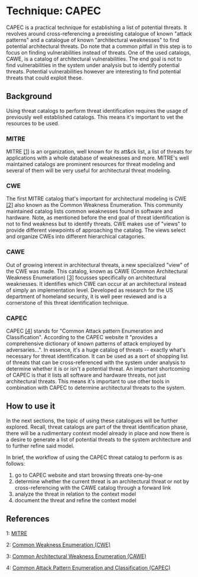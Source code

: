 # Technique: CAPEC

CAPEC is a practical technique for establishing a list of potential threats.
It revolves around cross-referencing a preexisting catalogue of known "attack patterns" and a catalogue of known "architectural weaknesses" to find potential architectural threats.
Do note that a common pitfall in this step is to focus on finding vulnerabilities instead of threats.
One of the used catalogs, CAWE, is a catalog of architectural vulnerabilities.
The end goal is not to find vulnerabilities in the system under analysis but to identify potential threats.
Potential vulnerabilities however are interesting to find potential threats that could exploit these.

## Background

Using threat catalogs to perform threat identification requires the usage of previously well established catalogs.
This means it's important to vet the resources to be used.

### MITRE
MITRE [[1]](#references) is an organization, well known for its att&ck list, a list of threats for applications with a whole database of weaknesses and more.
MITRE's well maintained catalogs are prominent resources for threat modeling and several of them will be very useful for architectural threat modeling.

### CWE
The first MITRE catalog that's important for architectural modeling is CWE [[2]](#references) also known as the Common Weakness Enumeration.
This community maintained catalog lists common weaknesses found in software and hardware.
Note, as mentioned before the end goal of threat identification is not to find weakness but to identify threats.
CWE makes use of "views" to provide different viewpoints of approaching the catalog.
The views select and organize CWEs into different hierarchical catagories.

### CAWE
Out of growing interest in architectural threats, a new specialized "view" of the CWE was made.
This catalog, known as CAWE (Common Architectural Weakness Enumeration) [[3]](#references) focusses specifically on architectural weaknesses.
It identifies which CWE can occur at an architectural instead of simply an implementation level.
Developed as research for the US department of homeland security, it is well peer reviewed and is a cornerstone of this threat identification technique.

### CAPEC
CAPEC [[4]](#references) stands for "Common Attack pattern Enumeration and Classification". 
According to the CAPEC website it "provides a comprehensive dictionary of known patterns of attack employed by adversaries...". 
In essence, it's a huge catalog of threats -- exactly what's necessary for threat identification.
It can be used as a sort of shopping list of threats that can be cross-referenced with the system under analysis to determine whether it is or isn't a potential threat.
An important shortcoming of CAPEC is that it lists all software and hardware threats, not just architectural threats.
This means it's important to use other tools in combination with CAPEC to determine architectural threats to the system.

## How to use it
In the next sections, the topic of using these catalogues will be further explored.
Recall, threat catalogs are part of the threat identification phase, there will be a rudimentary context model already in place and now there is a desire to generate a list of potential threats to the system architecture and to further refine said model.

In brief, the workflow of using the CAPEC threat catalog to perform is as follows:
1) go to CAPEC website and start browsing threats one-by-one
2) determine whether the current threat is an architectural threat or not by cross-referencing with the CAWE catalog through a forward link
3) analyze the threat in relation to the context model
4) document the threat and refine the context model

## References

1: [MITRE](mitre.org)

2: [Common Weakness Enumeration (CWE)](cwe.mitre.org)

3: [Common Architectural Weakness Enumeration (CAWE)](https://www.researchgate.net/publication/317929320_A_Catalog_of_Security_Architecture_Weaknesses)

4: [Common Attack Pattern Enumeration and Classification (CAPEC)](capec.mitre.org)
